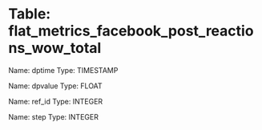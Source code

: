 Table: flat_metrics_facebook_post_reactions_wow_total
=====================================================

Name: dptime
Type: TIMESTAMP

Name: dpvalue
Type: FLOAT

Name: ref_id
Type: INTEGER

Name: step
Type: INTEGER


